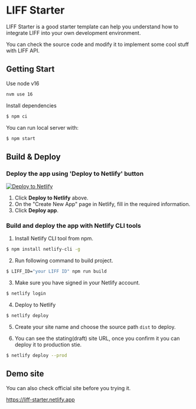 # LIFF Starter

LIFF Starter is a good starter template can help you understand how to integrate LIFF into your own development environment.

You can check the source code and modify it to implement some cool stuff with LIFF API.

## Getting Start

Use node v16

```sh
nvm use 16
```

Install dependencies

```sh
$ npm ci
```

You can run local server with:

```sh
$ npm start
```

## Build & Deploy

### Deploy the app using 'Deploy to Netlify' button

[![Deploy to Netlify](https://www.netlify.com/img/deploy/button.svg)](https://app.netlify.com/start/deploy?repository=https://github.com/line/line-liff-v2-starter)

1. Click **Deploy to Netlify** above.
2. On the "Create New App" page in Netlify, fill in the required information.
3. Click **Deploy app**.

### Build and deploy the app with Netlify CLI tools

1. Install Netlify CLI tool from npm.

```sh
$ npm install netlify-cli -g
```

2. Run following command to build project.

```sh
$ LIFF_ID="your LIFF ID" npm run build
```

3. Make sure you have signed in your Netlify account.

```sh
$ netlify login
```

4. Deploy to Netlify

```sh
$ netlify deploy
```

5. Create your site name and choose the source path `dist` to deploy.

6. You can see the stating(draft) site URL, once you confirm it you can deploy it to production stie.

```sh
$ netlify deploy --prod
```

## Demo site

You can also check official site before you trying it.

https://liff-starter.netlify.app

